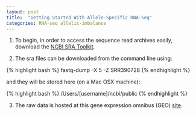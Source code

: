 ```yaml
---
layout: post
title:  "Getting Started With Allele-Specific RNA-Seq"
categories: RNA-seq allelic-imbalance
---
```


1. To begin, in order to access the sequence read archives easily,
download the [NCBI SRA Toolkit][ncbi-sra-tools].

2. The sra files can be downloaded from the command line using:

{% highlight bash %}
fastq-dump -X 5 -Z SRR390728
{% endhighlight %}

and they will be stored here (on a Mac OSX machine):

{% highlight bash %}
/Users/[username]/ncbi/public
{% endhighlight %}

3. The raw data is hosted at this gene expression omnibus (GEO) [site][geo-site].

[geo-site]: http://www.ncbi.nlm.nih.gov/geo/query/acc.cgi?acc=GSE44555
[ncbi-sra-tools]: https://github.com/ncbi/sra-tools